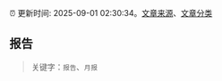 :alarm_clock: 更新时间: 2025-09-01 02:30:34。[文章来源](/README.md)、[文章分类](/TAGS.md)

## 报告


> 关键字：`报告`、`月报`



